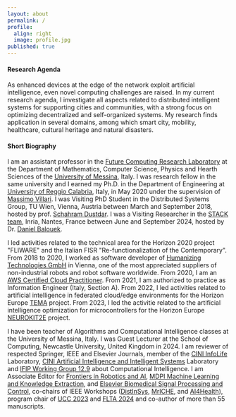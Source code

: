 ```yaml
---
layout: about
permalink: /
profile:
  align: right
  image: profile.jpg
published: true
---
```


#### Research Agenda
As enhanced devices at the edge of the network exploit artificial intelligence, even novel computing challenges are raised. In my current research agenda, I investigate all aspects related to distributed intelligent systems for supporting cities and communities, with a strong focus on optimizing decentralized and self-organized systems. My research finds application in several domains, among which smart city, mobility, healthcare, cultural heritage and natural disasters.

<!-- #### Open Calls -->


#### Short Biography
I am an assistant professor in the <a href="https://fcrlab.unime.it/">Future Computing Research Laboratory</a> at the Department of Mathematics, Computer Science, Physics and Hearth Sciences of the <a href="https://international.unime.it/">University of Messina</a>, Italy. I was research fellow in the same university and I earned my Ph.D. in the Department of Engineering at <a href="https://www.unirc.it/en/">University of Reggio Calabria</a>, Italy, in May 2020 under the supervision of <a href="https://www.scopus.com/authid/detail.uri?authorId=12645423500">Massimo Villari</a>. I was Visiting PhD Student in the Distributed Systems Group, TU Wien, Vienna, Austria between March and September 2018, hosted by prof. [Schahram Dustdar](https://dsg.tuwien.ac.at/team/sd/). I was a Visiting Researcher in the [STACK team](https://stack-research-group.gitlabpages.inria.fr/web/index.html), Inria, Nantes, France between June and September 2024, hosted by Dr. [Daniel Balouek](https://daniel-balouek.com).

I led activities related to the technical area for the Horizon 2020 project "FLIWARE" and the Italian FISR "Re-functionalization of the Contemporary". From 2018 to 2020, I worked as software developer of <a href="https://humanizing.com/en/">Humanizing Technologies GmbH</a> in Vienna, one of the most appreciated suppliers of non-industrial robots and robot software worldwide. From 2020, I am an <a href="https://www.credly.com/badges/44cecf40-460e-4730-aa49-79733224134e/public_url">AWS Certified Cloud Practitioner</a>. From 2021, I am authorized to practice as Information Engineer (Italy, Section A). From 2022, I led activities related to artificial intelligence in federated cloud/edge environments for the Horizon Europe <a href="https://tema-project.eu/">TEMA</a> project. From 2023, I led the activitie related to the artificial intelligence optimization for microcontrollers for the Horizon Europe [NEUROKIT2E](https://www.neurokit2e.eu) project. 

I have been teacher of Algorithms and Computational Intelligence classes at the University of Messina, Italy.
I was Guest Lecturer at the School of Computing, Newcastle University, United Kingdom in 2024.
I am reviewer of respected Springer, IEEE and Elsevier Journals, member of the <a href="https://www.consorzio-cini.it/index.php/it/lab-infolife">CINI InfoLife</a> Laboratory, <a href="https://www.consorzio-cini.it/index.php/it/artificial-intelligence-and-intelligent-systems">CINI Artificial Intelligence and Intelligent Systems</a> Laboratory and <a href="http://www.ifiptc12.org/component/tags/tag/41-wg-12-9">IFIP Working Group 12.9</a> about Computational Intelligence.
I am Associate Editor for <a href="https://www.frontiersin.org/journals/robotics-and-ai/sections/smart-sensor-networks-and-autonomy">Frontiers in Robotics and AI</a>, <a href="https://www.mdpi.com/journal/make">MDPI Machine Learning and Knowledge Extraction</a>, and <a href="https://www.sciencedirect.com/journal/biomedical-signal-processing-and-control">Elsevier Biomedical Signal Processing and Control</a>, co-chairs of IEEE Workshops (<a href="https://fcrlab.unime.it/calls/distinsys2023">DistInSys</a>, <a href="https://fcrlab.unime.it/calls/mriche2021">MrICHE</a>, and <a href="https://www.ai4health.icar.cnr.it/">AI4Health</a>), program chair of <a href="https://ucc-conference.org/">UCC 2023</a> and <a href="https://flta-conference.org/">FLTA 2024</a> and co-author of more than 55 manuscripts.